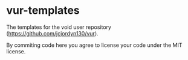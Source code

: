# vur-templates
The templates for the void user repository (https://github.com/jcjordyn130/vur).

By commiting code here you agree to license your code under the MIT license.
